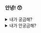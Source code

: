 ### 안녕! 😙

<details>
  <summary>내가 궁금해?</summary>
  안알랴줌 🤭
</details>

<details>
  <summary>내가 안궁금해?</summary>
  <details>
    <summary>정말로 안궁금해?</summary>
    <details>
      <summary>이제는 궁금하지?</summary>
      안알랴줌 🤭
    </details>
  </details>
</details>
